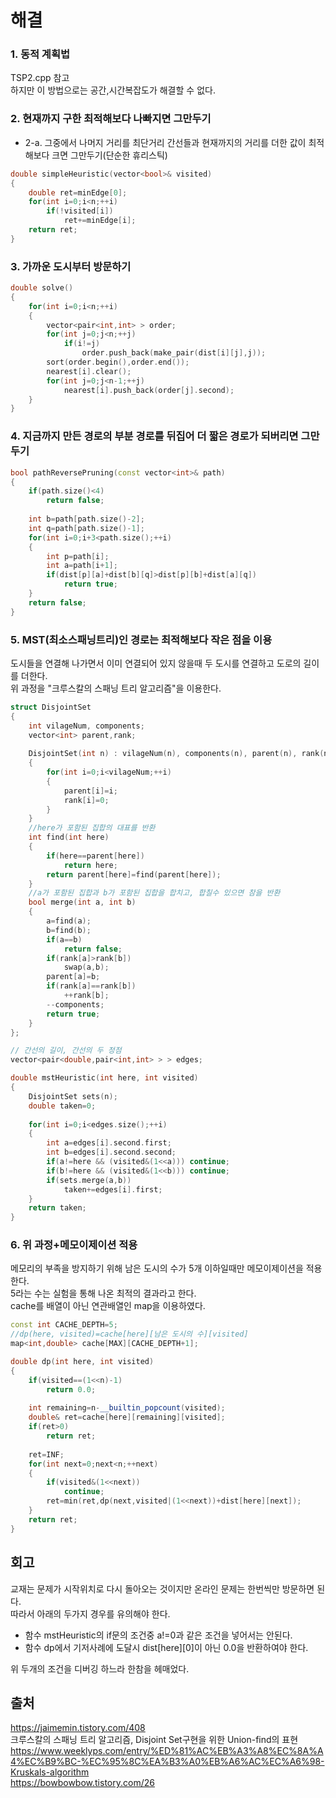 # 해결 
### 1. 동적 계획법
TSP2.cpp 참고  
하지만 이 방법으로는 공간,시간복잡도가  해결할 수 없다.

### 2. 현재까지 구한 최적해보다 나빠지면 그만두기
   - 2-a. 그중에서 나머지 거리를 최단거리 간선들과 현재까지의 거리를 더한 값이 최적해보다 크면 그만두기(단순한 휴리스틱) 
```c++
double simpleHeuristic(vector<bool>& visited)
{
    double ret=minEdge[0];
    for(int i=0;i<n;++i)
        if(!visited[i])
            ret+=minEdge[i];
    return ret;
}
```
### 3. 가까운 도시부터 방문하기  
```c++
double solve()
{
    for(int i=0;i<n;++i)
    {
        vector<pair<int,int> > order;
        for(int j=0;j<n;++j)
            if(i!=j)
                order.push_back(make_pair(dist[i][j],j));
        sort(order.begin(),order.end());
        nearest[i].clear();
        for(int j=0;j<n-1;++j)
            nearest[i].push_back(order[j].second);
    }
}
```
### 4. 지금까지 만든 경로의 부분 경로를 뒤집어 더 짧은 경로가 되버리면 그만두기  
```c++
bool pathReversePruning(const vector<int>& path)
{
    if(path.size()<4) 
        return false;
    
    int b=path[path.size()-2];
    int q=path[path.size()-1];
    for(int i=0;i+3<path.size();++i)
    {
        int p=path[i];
        int a=path[i+1];
        if(dist[p][a]+dist[b][q]>dist[p][b]+dist[a][q])
            return true;
    }
    return false;
}
```
### 5. MST(최소스패닝트리)인 경로는 최적해보다 작은 점을 이용
도시들을 연결해 나가면서 이미 연결되어 있지 않을때 두 도시를 연결하고 도로의 길이를 더한다.  
위 과정을 "크루스칼의 스패닝 트리 알고리즘"을 이용한다.
```c++
struct DisjointSet
{
    int vilageNum, components;
    vector<int> parent,rank;
    
    DisjointSet(int n) : vilageNum(n), components(n), parent(n), rank(n)
    {
        for(int i=0;i<vilageNum;++i)
        {
            parent[i]=i;
            rank[i]=0;
        }
    }
    //here가 포함된 집합의 대표를 반환
    int find(int here)
    {
        if(here==parent[here])
            return here;
        return parent[here]=find(parent[here]);
    }
    //a가 포함된 집합과 b가 포함된 집합을 합치고, 합칠수 있으면 참을 반환
    bool merge(int a, int b)
    {
        a=find(a);
        b=find(b);
        if(a==b)
            return false;
        if(rank[a]>rank[b])
            swap(a,b);
        parent[a]=b;
        if(rank[a]==rank[b])
            ++rank[b];
        --components;
        return true;
    }
};

// 간선의 길이, 간선의 두 정점
vector<pair<double,pair<int,int> > > edges;

double mstHeuristic(int here, int visited)
{
    DisjointSet sets(n);
    double taken=0;
    
    for(int i=0;i<edges.size();++i)
    {
        int a=edges[i].second.first;
        int b=edges[i].second.second;
        if(a!=here && (visited&(1<<a))) continue;
        if(b!=here && (visited&(1<<b))) continue;
        if(sets.merge(a,b))
            taken+=edges[i].first;
    }
    return taken;
}
```

### 6. 위 과정+메모이제이션 적용
메모리의 부족을 방지하기 위해 남은 도시의 수가 5개 이하일때만 메모이제이션을 적용한다.  
5라는 수는 실험을 통해 나온 최적의 결과라고 한다.  
cache를 배열이 아닌 연관배열인 map을 이용하였다.
```c++
const int CACHE_DEPTH=5;
//dp(here, visited)=cache[here][남은 도시의 수][visited]
map<int,double> cache[MAX][CACHE_DEPTH+1];

double dp(int here, int visited)
{
    if(visited==(1<<n)-1)
        return 0.0;
    
    int remaining=n-__builtin_popcount(visited);
    double& ret=cache[here][remaining][visited];
    if(ret>0)
        return ret;
    
    ret=INF;
    for(int next=0;next<n;++next)
    {
        if(visited&(1<<next))
            continue;
        ret=min(ret,dp(next,visited|(1<<next))+dist[here][next]);
    }
    return ret;
}
```
## 회고
교재는 문제가 시작위치로 다시 돌아오는 것이지만 온라인 문제는 한번씩만 방문하면 된다.  
따라서 아래의 두가지 경우를 유의해야 한다.  
- 함수 mstHeuristic의 if문의 조건중 a!=0과 같은 조건을 넣어서는 안된다.  
- 함수 dp에서 기저사례에 도달시 dist[here][0]이 아닌 0.0을 반환하여야 한다.  

위 두개의 조건을 디버깅 하느라 한참을 헤매었다.

## 출처 

https://jaimemin.tistory.com/408  
크루스칼의 스패닝 트리 알고리즘, Disjoint Set구현을 위한 Union-find의 표현
https://www.weeklyps.com/entry/%ED%81%AC%EB%A3%A8%EC%8A%A4%EC%B9%BC-%EC%95%8C%EA%B3%A0%EB%A6%AC%EC%A6%98-Kruskals-algorithm  
https://bowbowbow.tistory.com/26
